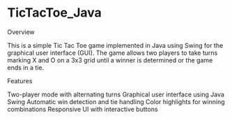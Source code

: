 # TicTacToe_Java
Overview

This is a simple Tic Tac Toe game implemented in Java using Swing for the graphical user interface (GUI). The game allows two players to take turns marking X and O on a 3x3 grid until a winner is determined or the game ends in a tie.

Features

Two-player mode with alternating turns
Graphical user interface using Java Swing
Automatic win detection and tie handling
Color highlights for winning combinations
Responsive UI with interactive buttons
